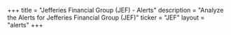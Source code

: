 +++
title = "Jefferies Financial Group (JEF) - Alerts"
description = "Analyze the Alerts for Jefferies Financial Group (JEF)"
ticker = "JEF"
layout = "alerts"
+++

